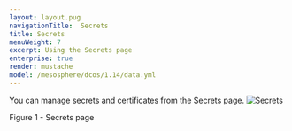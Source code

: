 ```yaml
---
layout: layout.pug
navigationTitle:  Secrets
title: Secrets
menuWeight: 7
excerpt: Using the Secrets page
enterprise: true
render: mustache
model: /mesosphere/dcos/1.14/data.yml
---
```


You can manage secrets and certificates from the Secrets page.
![Secrets](/mesosphere/dcos/1.14/img/GUI-Secrets-Secrets_View_With_Secrets-1_12.png)

Figure 1 - Secrets page
